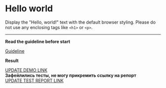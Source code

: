# Hello world

Display the "Hello, world!" text with the default browser styling. Please do not 
use any enclosing tags like `<h1>` or `<p>`.
___

**Read the guideline before start**

[Guideline](https://mate-academy.github.io/layout_task-guideline/)

**Result**

[UPDATE DEMO LINK](https://ovchinnikovs.github.io/layout_hello-world/) <br>
**Зафейлились тесты, не могу прикремить ссылку на репорт** <br>
[UPDATE TEST REPORT LINK](https://<your_account>.github.io/<repo_name>/report/html_report/)
